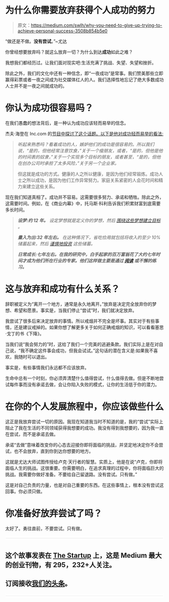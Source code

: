 # 为什么你需要放弃获得个人成功的努力

> 原文：<https://medium.com/swlh/why-you-need-to-give-up-trying-to-achieve-personal-success-3508b854b5e0>

“做还是不做。**没有尝试**。”~尤达

你曾经想要放弃吗？就这么放弃一切？为什么到达**成功**如此之难？

我想我们都经历过。让我们面对现实吧:生活充满了挑战、失望、失望和挫折。

除此之外，我们的文化中还有一种信念，即“一夜成功”是常事。我们赞美那些立即赢得彩票或者一夜之间成为社交媒体红人的人。我们选择性地忘记了绝大多数成功人士并不是一夜之间就成功的。

# 你认为成功很容易吗？

在我们愚蠢的想法背后，是一种认为成功应该轻而易举的信念。

杰夫·海登在 Inc.com 的[节目中探讨了这个话题。以下是他对成功轻而易举的看法:](https://www.inc.com/jeff-haden/the-hard-truth-about-how-success-really-works.html)

> *听起来熟悉吗？看着成功的人，嫉妒他们的成功是很容易的。所以我们说，“是的，但他经常注意饮食，”关于一个瘦朋友，或者，“是的，但他是他的时间表的奴隶，”关于一个实现多个目标的朋友，或者甚至，“是的，但他在创办公司时承担了太多风险，”关于另一个企业家。*
> 
> 但这就是成功的方式。健康的人之所以健康，是因为他们经常锻炼。成功人士之所以成功，是因为他们工作异常努力。家庭关系紧密的人会花时间和精力来建立这些关系。

现在我们知道真相了。成功并不容易。这需要很多努力、承诺和牺牲。除此之外，这需要时间。例如，在《商业内幕》中，托马斯·科利告诉我们积累财富到底需要多长时间。

> ***设梦:约 12 年。*** *设定梦想就是定义你的梦想，然后* [*围绕这些梦想建立目标*](http://www.businessinsider.com/the-problem-with-goals-2017-3) *。*
> 
> ***量入为出:32 年左右。*** *在这种情况下，省吃俭用就包括将收入的至少 10%* *储蓄起来，然后* [*谨慎地投资*](http://www.businessinsider.com/chance-lose-money-investing-long-term-stock-market-2017-7) *这些储蓄。*
> 
> ***日常成长:七年左右。在我的研究中，白手起家的百万富翁花了大约七年时间才成为他们所在行业的专家。他们这样做主要是通过* [*阅读*](http://www.businessinsider.com/rich-people-like-to-read-2015-8) *或不懈的练习。***

# 这与放弃和成功有什么关系？

辞职被定义为“离开一个地方，通常是永久地离开。”放弃是决定完全放弃你的梦想、希望和愿景。事实是，当我们停止“尝试”时，我们就决定放弃。

我尝试了很多后来决定放弃的事情。所以戒烟并不完全是坏事。其实对于有些事情，还是建议戒掉的。如果你想了解更多关于如何正确戒烟的知识，可以看看塞思·戈丁的书《下降》。

当我们说“我会努力的”时，这给了我们一个完美的逃避条款。我们实际上是在对自己说，“我不确定这件事会成功，但我会试试。”这句话的潜在含义是:如果我不喜欢，我随时可以退出。

事实是，有些事情我们永远都不应该放弃。

生命中总有一个时刻，你必须弄清楚什么值得尝试，什么值得去做。但是不断地尝试每件事而没有承诺去做，会让你陷入失败的模式，让你的生活低于你的潜力。

# 在你的个人发展旅程中，你应该做些什么

这正是我放弃尝试一切的原因。我现在知道我当时不知道的是，我的“尝试”实际上阻止了我在生活的不同领域获得我想要的成功。我没有得到我想要的，因为我一直在尝试，而不是承诺去做。

承诺“去做”意味着改变你的心态去迎接你即将面临的挑战，并坚定地决定你不会尝试，也不会放弃，直到你到达你想要的地方。

这就是尤达大师试图传授给卢克·天行者的智慧。实质上，他是在说“卢克，你即将面临人生的挑战。这很重要。你需要明白，在追求真理的过程中，你将面临巨大的挑战。我需要你做好准备。不要给自己留退路。没有尝试。只有做。”

这是对自己负责的力量，也是对自己重要的东西。在这些事情上，根本没有尝试这回事。你必须只做。

# 你准备好放弃尝试了吗？

太好了。勇往直前，不要尝试。只有做。

![](img/731acf26f5d44fdc58d99a6388fe935d.png)

## 这个故事发表在 [The Startup](https://medium.com/swlh) 上，这是 Medium 最大的创业刊物，有 295，232+人关注。

## 订阅接收[我们的头条](http://growthsupply.com/the-startup-newsletter/)。

![](img/731acf26f5d44fdc58d99a6388fe935d.png)